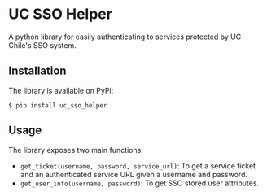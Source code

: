 # UC SSO Helper

A python library for easily authenticating to services protected by UC Chile's SSO system.

## Installation

The library is available on PyPi:

```shell
$ pip install uc_sso_helper
```

## Usage

The library exposes two main functions:

- `get_ticket(username, password, service_url)`: To get a service ticket and an authenticated service URL given a username and password.
- `get_user_info(username, password)`: To get SSO stored user attributes.